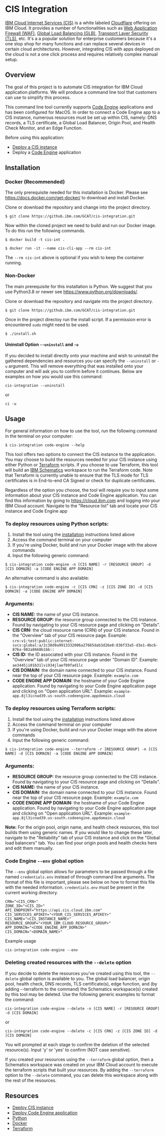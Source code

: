 # CIS Integration

[IBM Cloud Internet Services (CIS)](https://cloud.ibm.com/catalog/services/internet-services) is a white labeled [Cloudflare](https://en.wikipedia.org/wiki/Cloudflare) offering on IBM Cloud. It provides a number of functionalities such as [Web Application Firewall (WAF)](https://cloud.ibm.com/docs/cis?topic=cis-waf-q-and-a), [Global Load Balancing (GLB)](https://cloud.ibm.com/docs/cis?topic=cis-global-load-balancer-glb-concepts), [Transport Layer Security (TLS)](https://en.wikipedia.org/wiki/Transport_Layer_Security), etc. It's a a popular solution for enterprise customers because it's a one stop shop for many functions and can replace several devices in certain cloud architectures. However, integrating CIS with apps deployed on the cloud is not a one click process and requires relatively complex manual setup.

## Overview
The goal of this project is to automate CIS integration for IBM Cloud application platforms. We will produce a command line tool that customers can use to simplify this process.

This command line tool currently supports [Code Engine](https://www.ibm.com/cloud/code-engine) applications and has been configured for MacOS. In order to connect a Code Engine app to a CIS instance, numerous resources must be set up within CIS, namely: DNS records, a TLS certificate, a Global Load Balancer, Origin Pool, and Health Check Monitor, and an Edge Function.

Before using this application:
* [Deploy a CIS instance](https://cloud.ibm.com/docs/cis?topic=cis-getting-started)
* Deploy a [Code Engine](https://ibm-cloudplatform.slack.com/archives/C01MHQ3MUF4/p1613432390005800) application

## Installation

### Docker (Recommended)
The only prerequisite needed for this installation is Docker. Please see https://docs.docker.com/get-docker/ to download and install Docker. 

Clone or download the repository and change into the project directory.
```
$ git clone https://github.ibm.com/GCAT/cis-integration.git
```
Now within the cloned project we need to build and run our Docker image. To do this run the following commands. 
```
$ docker build -t cis-int . 
```
```
$ docker run -it --name cis-cli-app --rm cis-int
```

The `--rm cis-int` above is optional if you wish to keep the container running.

### Non-Docker
The main prerequisite for this installation is Python. We suggest that you use Python3.8 or newer see https://www.python.org/downloads/. 

Clone or download the repository and navigate into the project directory.
```
$ git clone https://github.ibm.com/GCAT/cis-integration.git
```
Once in the project directoy run the install script. If a permission error is encountered `sudo` might need to be used. 
```
$ ./install.sh
```

#### Uninstall Option `--uninstall` and `-u`
If you decided to install directly onto your machine and wish to uninstall the gathered dependencies and resources you can specify the `--uninstall` or `-u` argument. This will remove everything that was installed onto your computer and will ask you to confirm before it continues. Below are examples on how you would use this command:
```
cis-integration --uninstall
```
or
```
ci -u
```

## Usage
For general information on how to use the tool, run the following command in the terminal on your computer: 
```
$ cis-integration code-engine --help
```

This tool offers two options to connect the CIS instance to the application. You may choose to build the resources needed for your CIS instance using either Python or [Terraform](https://www.terraform.io/) scripts. If you choose to use Terraform, this tool will build an [IBM Schematics](https://cloud.ibm.com/docs/schematics?topic=schematics-about-schematics) workspace to run the Terraform code. Note that Terraform is currently unable to ensure that the TLS mode for TLS certificates is in End-to-end CA Signed or check for duplicate certificates.

Regardless of the option you choose, the tool will require you to input some information about your CIS instance and Code Engine application. You can find this information by going to https://cloud.ibm.com and logging into your IBM Cloud account. Navigate to the "Resource list" tab and locate your CIS instance and Code Engine app

### To deploy resources using Python scripts:
1. Install the tool using the [installation](#installation) instructions listed above
2. Access the command terminal on your computer 
3. If you're using Docker, build and run your Docker image with the above commands
4. Input the following generic command:
```
$ cis-integration code-engine -n [CIS NAME] -r [RESOURCE GROUP] -d [CIS DOMAIN] -a [CODE ENGINE APP DOMAIN]
```
An alternative command is also available:
```
$ cis-integration code-engine -c [CIS CRN] -z [CIS ZONE ID] -d [CIS DOMAIN] -a [CODE ENGINE APP DOMAIN]
```
### Arguments:
* **CIS NAME:** the name of your CIS instance.
* **RESOURCE GROUP:** the resource group connected to the CIS instance. Found by navigating to your CIS resource page and clicking on "Details".
* **CIS CRN:** the cloud resource name (CRN) of your CIS instance. Found in the "Overview" tab of your CIS resource page. 
    Example: `crn:v1:test:public:internet-svcs:global:a/2c38d9a9913332006a27665dab3d26e8:836f33a5-d3e1-4bc6-876a-982a8668b1bb::`
* **CIS ID:** the ID associated with your CIS instance. Found in the "Overview" tab of your CIS resource page under "Domain ID". 
    Example: `ae3445ji01b31lvi934jlaef09fad1lc`
* **CIS DOMAIN:** the domain name connected to your CIS instance. Found near the top of your CIS resource page. 
    Example: `example.com`
* **CODE ENGINE APP DOMAIN:** the hostname of your Code Engine application. Found by navigating to your Code Engine application page and clicking on "Open application URL". 
    Example: `example-app.8jl3icnad39.us-south.codeengine.appdomain.cloud`

### To deploy resources using Terraform scripts:
1. Install the tool using the [installation](#installation) instructions listed above
2. Access the command terminal on your computer
3. If you're using Docker, build and run your Docker image with the above commands
4. Input the following generic command:
```
$ cis-integration code-engine --terraform -r [RESOURCE GROUP] -n [CIS NAME] -d [CIS DOMAIN] -a [CODE ENGINE APP DOMAIN]
```
### Arguments:
* **RESOURCE GROUP:** the resource group connected to the CIS instance. Found by navigating to your CIS resource page and clicking on "Details".
* **CIS NAME:** the name of your CIS instance.
* **CIS DOMAIN:** the domain name connected to your CIS instance. Found near the top of your CIS resource page. 
    Example: `example.com`
* **CODE ENGINE APP DOMAIN:** the hostname of your Code Engine application. Found by navigating to your Code Engine application page and clicking on "Open application URL". 
    Example: `example-app.8jl3icnad39.us-south.codeengine.appdomain.cloud`

**Note:** For the origin pool, origin name, and health check resources, this tool builds them using generic names. If you would like to change these later, navigate to the "Reliability" tab of your CIS instance and click on the "Global load balancers" tab. You can find your origin pools and health checks here and edit them manually.

### Code Engine `--env` global option
The `--env` global option allows for parameters to be passed through a file named `credentials.env` instead of through command line arguments. The format of this file is important, please see below on how to format this file with the needed information. `credentials.env` must be present in the current working directory.
```
CRN="<CIS_CRN>"
ZONE_ID="<CIS_ID>"
API_ENDPOINT="https://api.cis.cloud.ibm.com"
CIS_SERVICES_APIKEY="<YOUR_CIS_SERVICES_APIKEY>"
CIS_NAME="<CIS_INSTANCE_NAME>"
RESOURCE_GROUP="<YOUR_IBM_CLOUD_RESOURCE_GROUP>"
APP_DOMAIN="<CODE_ENGINE_APP_DOMAIN>"
CIS_DOMAIN="<DOMAIN_NAME>"
```
Example usage
```
cis-integration code-engine --env
```

### Deleting created resources with the `--delete` option
If you decide to delete the resources you've created using this tool, the `--delete` global option is available to you. The global load balancer, origin pool, health check, DNS records, TLS certificate(s), edge function, and (by adding --terraform to the command) the Schematics workspace(s) created by this tool may be deleted. Use the following generic examples to format the command:
```
cis-integration code-engine --delete -n [CIS NAME] -r [RESOURCE GROUP] -d [CIS DOMAIN]
```
or
```
cis-integration code-engine --delete -c [CIS CRN] -z [CIS ZONE ID] -d [CIS DOMAIN]
```
You will prompted at each stage to confirm the deletion of the selected resource(s). Input 'y' or 'yes' to confirm (NOT case sensitive). 

If you created your resources using the `--terraform` global option, then a Schematics workspace was created on your IBM Cloud account to execute the terraform scripts that built your resources. By adding the `--terraform` option to the `--delete` command, you can delete this workspace along with the rest of the resources.

## Resources
- [Deploy CIS instance](https://cloud.ibm.com/docs/cis?topic=cis-getting-started)
- [Deploy Code Engine application](https://ibm-cloudplatform.slack.com/archives/C01MHQ3MUF4/p1613432390005800)
- [Python](https://www.python.org/downloads/)
- [Docker](https://docs.docker.com/get-docker/)
- [Terraform](https://www.terraform.io/)